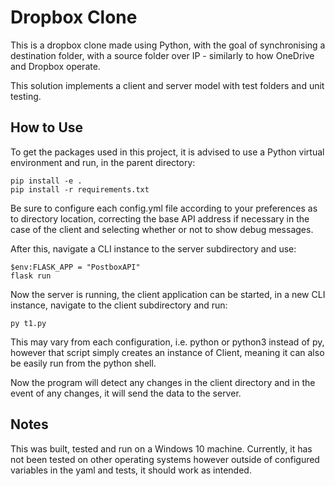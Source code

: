 # Dropbox Clone

This is a dropbox clone made using Python, with the goal of synchronising a destination folder, with a source folder over IP - similarly to how OneDrive and Dropbox operate.

This solution implements a client and server model with test folders and unit testing.

## How to Use
To get the packages used in this project, it is advised to use a Python virtual environment and run, in the parent directory:
    
    pip install -e .
    pip install -r requirements.txt

Be sure to configure each config.yml file according to your preferences as to directory location, correcting the base API address if necessary in the case of the client and selecting whether or not
to show debug messages. 

After this, navigate a CLI instance to the server subdirectory and use:

    $env:FLASK_APP = "PostboxAPI"
    flask run

Now the server is running, the client application can be started, in a new CLI instance, navigate to the client subdirectory and run:

    py t1.py

This may vary from each configuration, i.e. python or python3 instead of py, however that script simply creates an instance of Client, meaning it can also be easily run from the python shell.

Now the program will detect any changes in the client directory and in the event of any changes, it will send the data to the server.

## Notes
This was built, tested and run on a Windows 10 machine. Currently, it has not been tested on other operating systems however outside of configured variables in the yaml and tests,
it should work as intended.
